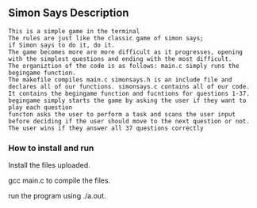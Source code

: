 ## Simon Says Description

```
This is a simple game in the terminal
The rules are just like the classic game of simon says;
if Simon says to do it, do it. 
The game becomes more are more difficult as it progresses, opening with the simplest questions and ending with the most difficult.
The organiztion of the code is as follows: main.c simply runs the begingame function. 
The makefile compiles main.c simonsays.h is an include file and declares all of our functions. simonsays.c contains all of our code.
It contains the begingame function and fucntions for questions 1-37.
begingame simply starts the game by asking the user if they want to play each question 
functon asks the user to perform a task and scans the user input before deciding if the user should move to the next question or not. 
The user wins if they answer all 37 questions correctly
```
### How to install and run 

Install the files uploaded.

gcc main.c to compile the files.

run the program using ./a.out.

